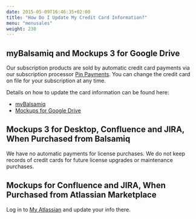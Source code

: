 ```yaml
---
date: 2015-05-09T16:46:35+02:00
title: "How Do I Update My Credit Card Information?"
menu: "menusales"
weight: 230
---
```


## myBalsamiq and Mockups 3 for Google Drive

Our subscription products are sold by automatic credit card payments via our subscription processor [Pin Payments](https://subs.pinpayments.com/). You can change the credit card on file for your subscription at any time.

Details on how to update the card information can be found here:

*   [myBalsamiq](/sales/mybsubscriptions/#updating-your-credit-card-or-invoice-information)
*   [Mockups for Google Drive](/sales/gdrivesubscription/#updating-your-credit-card-or-invoice-information)

## Mockups 3 for Desktop, Confluence and JIRA, When Purchased from Balsamiq

We have no automatic payments for license purchases. We do not keep records of credit cards for future license upgrades or maintenance purchases.

## Mockups for Confluence and JIRA, When Purchased from Atlassian Marketplace

Log in to [My Atlassian](https://my.atlassian.com/product) and update your info there.